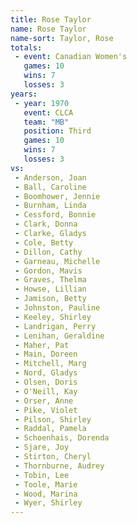 ```yaml
---
title: Rose Taylor
name: Rose Taylor
name-sort: Taylor, Rose
totals:
 - event: Canadian Women's
   games: 10
   wins: 7
   losses: 3
years:
 - year: 1970
   event: CLCA
   team: "MB"
   position: Third
   games: 10
   wins: 7
   losses: 3
vs:
 - Anderson, Joan
 - Ball, Caroline
 - Boomhower, Jennie
 - Burnham, Linda
 - Cessford, Bonnie
 - Clark, Donna
 - Clarke, Gladys
 - Cole, Betty
 - Dillon, Cathy
 - Garneau, Michelle
 - Gordon, Mavis
 - Graves, Thelma
 - Howse, Lillian
 - Jamison, Betty
 - Johnston, Pauline
 - Keeley, Shirley
 - Landrigan, Perry
 - Lenihan, Geraldine
 - Maher, Pat
 - Main, Doreen
 - Mitchell, Marg
 - Nord, Gladys
 - Olsen, Doris
 - O'Neill, Kay
 - Orser, Anne
 - Pike, Violet
 - Pilson, Shirley
 - Raddal, Pamela
 - Schoenhais, Dorenda
 - Sjare, Joy
 - Stirton, Cheryl
 - Thornburne, Audrey
 - Tobin, Lee
 - Toole, Marie
 - Wood, Marina
 - Wyer, Shirley
---
```

